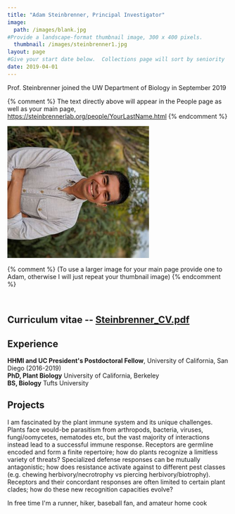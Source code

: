 ```yaml
---
title: "Adam Steinbrenner, Principal Investigator"
image: 
  path: /images/blank.jpg
#Provide a landscape-format thumbnail image, 300 x 400 pixels.
  thumbnail: /images/steinbrenner1.jpg
layout: page
#Give your start date below.  Collections page will sort by seniority
date: 2019-04-01
---
```


Prof. Steinbrenner joined the UW Department of Biology in September 2019

{% comment %}
The text directly above will appear in the People page as well as your main page, https://steinbrennerlab.org/people/YourLastName.html
{% endcomment %}


<img src="/images/steinbrenner2.jpg" class="align-left" alt="">

{% comment %}
(To use a larger image for your main page provide one to Adam, otherwise I will just repeat your thumbnail image)
{% endcomment %}


<BR CLEAR="left">

## Curriculum vitae -- <a href="https://github.com/steinbrennerlab/cv/raw/master/Steinbrenner_CV.pdf"> Steinbrenner_CV.pdf</a>

## Experience
**HHMI and UC President's Postdoctoral Fellow**, University of California, San Diego (2016-2019) <br>
**PhD, Plant Biology** University of California, Berkeley <br>
**BS, Biology** Tufts University

## Projects

I am fascinated by the plant immune system and its unique challenges.  Plants face would-be parasitism from arthropods, bacteria, viruses, fungi/oomycetes, nematodes etc, but the vast majority of interactions instead lead to a successful immune response.  Receptors are germline encoded and form a finite repertoire; how do plants recognize a limitless variety of threats?  Specialized defense responses can be mutually antagonistic; how does resistance activate against to different pest classes (e.g. chewing herbivory/necrotrophy vs piercing herbivory/biotrophy).  Receptors and their concordant responses are often limited to certain plant clades; how do these new recognition capacities evolve?

In free time I'm a runner, hiker, baseball fan, and amateur home cook